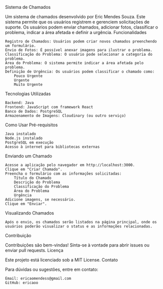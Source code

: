 Sistema de Chamados

Um sistema de chamados desenvolvido por Eric Mendes Souza. Este sistema permite que os usuários registrem e gerenciem solicitações de suporte. Os usuários podem enviar chamados, adicionar fotos, classificar o problema, indicar a área afetada e definir a urgência.
Funcionalidades

    Registro de Chamados: Usuários podem criar novos chamados preenchendo um formulário.
    Envio de Fotos: É possível anexar imagens para ilustrar o problema.
    Classificação do Problema: O usuário pode selecionar a categoria do problema.
    Área do Problema: O sistema permite indicar a área afetada pelo problema.
    Definição de Urgência: Os usuários podem classificar o chamado como:
        Pouco Urgente
        Urgente
        Muito Urgente

Tecnologias Utilizadas

    Backend: Java
    Frontend: JavaScript com framework React
    Banco de Dados: PostgreSQL
    Armazenamento de Imagens: Cloudinary (ou outro serviço)

Como Usar
Pré-requisitos

    Java instalado
    Node.js instalado
    PostgreSQL em execução
    Acesso à internet para bibliotecas externas

Enviando um Chamado

    Acesse a aplicação pelo navegador em http://localhost:3000.
    Clique em "Criar Chamado".
    Preencha o formulário com as informações solicitadas:
        Título do Chamado
        Descrição do Problema
        Classificação do Problema
        Área do Problema
        Urgência
    Adicione imagens, se necessário.
    Clique em "Enviar".

Visualizando Chamados

    Após o envio, os chamados serão listados na página principal, onde os usuários poderão visualizar o status e as informações relacionadas.

Contribuição

Contribuições são bem-vindas! Sinta-se à vontade para abrir issues ou enviar pull requests.
Licença

Este projeto está licenciado sob a MIT License.
Contato

Para dúvidas ou sugestões, entre em contato:

    Email: ericaomendess@gmail.com
    GitHub: ericaoo

